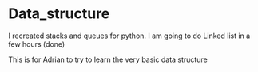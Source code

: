 # Data_structure
I recreated stacks and queues for python. I am going to do Linked list in a few hours (done)

This is for Adrian to try to learn the very basic data structure
